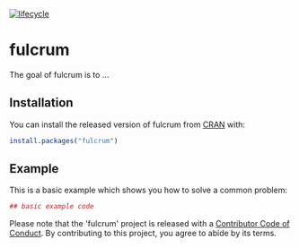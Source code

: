 [![lifecycle](https://img.shields.io/badge/lifecycle-experimental-orange.svg)](https://www.tidyverse.org/lifecycle/#experimental)

# fulcrum

The goal of fulcrum is to ...

## Installation

You can install the released version of fulcrum from [CRAN](https://CRAN.R-project.org) with:

``` r
install.packages("fulcrum")
```

## Example

This is a basic example which shows you how to solve a common problem:

``` r
## basic example code
```

Please note that the 'fulcrum' project is released with a [Contributor Code of Conduct](CODE_OF_CONDUCT.md). By contributing to this project, you agree to abide by its terms.


